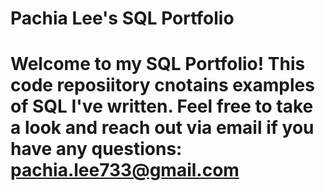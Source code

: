 # Pachia Lee's SQL Portfolio

# Welcome to my SQL Portfolio! This code reposiitory cnotains examples of SQL I've written. Feel free to take a look and reach out via email if you have any questions: pachia.lee733@gmail.com
